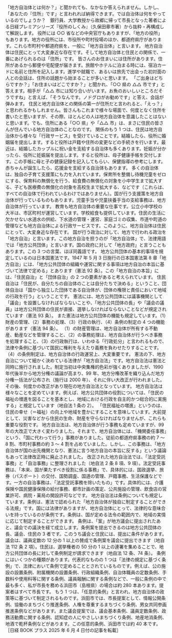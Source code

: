 ###

「地方自治体とは何か？」と聞かれても、なかなか答えられません。しかし、「あなたの『住所』です」と言われれば納得できます。では自治体は何をやっているのでしょうか？　銀行員、大学教授から故郷に帰って市長となった著者による日経プレミアシリーズ『役所のしくみ』（久保田章市著）から抜粋・再構成して解説します。
役所には ○○ 省などの中央官庁もありますが、「地方の役所」もあります。地方の役所には、市役所や町村役場のほか、都道府県庁があります。これら市町村や都道府県を、一般に「地方自治体」と言います。
地方自治体は住民にとって大変身近な存在です。そして地方自治体と住民との関係で、一番にあげられるのは「住所」です。
皆さんのお住まいには住所があります。住所があるから郵便や宅配便が届きます。旅館やホテルに泊まる時には、宿泊カードに名前と住所を記入します。進学や就職で、あるいは旅先で出会った初対面の人との会話は、住所の話題から始まることが多いと思います。
「ご出身はどちらですか？」「お住まいはどこですか？」と聞かれ、「○○ 県の △△ 市です」と答えます。相手が「△△ 市には知り合いがいます。お魚のおいしいところだそうですね」と言えば、「そうなんです。ノドグロがお勧めです」と答え、会話が弾みます。
住民と地方自治体との関係の第一が住所だと言われると、「えっ？」と思われるかもしれません。皆さんもこれまで様々な場面で、何度となく住所を書いたと思いますが、その際、ほとんどの人は地方自治体を意識したことはないと思います。でも、住所にある「○○ 県」や「△△ 市」は、まさに住民の皆さんが住んでいる地方自治体のことなのです。
関係のもう 1 つは、住民は地方自治体から様々な「行政サービス」を受けていることです。結婚したら、役所に婚姻届を提出します。すると役所は戸籍や住所の変更などの手続きを行います。最近は、結婚したカップルに祝い金を支給する自治体も多くあります。妊娠が分かったら、役所に妊娠届を提出します。すると役所は、母子健康手帳を交付します。この手帳に母と子の健康記録を記入してもらい、保健指導の参考にします。赤ちゃんが誕生したら、応援金を支給する自治体もあります。
多くの自治体は、独自の子育て支援策にも力を入れています。保育所を整備し待機児童をゼロにする、保育料の無償化を行う、給食費の無償化の対象を小中学生まで拡大する、子ども医療費の無償化の対象を高校生まで拡大する、などです（これらは、すべての自治体で行われているわけではありません）。国が行う支援策を地方自治体が行っているものもあります。児童手当や児童扶養手当の支給事務は、地方自治体が行っています。
教育も地方自治体の重要な仕事です。公立小中学校の大半は、市区町村が運営しています。学校給食も提供しています。住民の生活に欠かせない水道水の供給、下水道の管理・運営、家庭ゴミの収集、市道や町道の管理なども地方自治体による行政サービスです。このように、地方自治体は住民にとって、大変身近な存在です。
国が行う政治に対して、地方で行われる政治を「地方自治」と言います。この地方自治を担うのが「地方自治体」で、法律用語では「地方公共団体」と言います。国の政府に対して「地方政府」と言うこともあります。この 3 つの言葉、ほぼ同義語です。
地方公共団体の基本的事項を規定しているのは日本国憲法です。1947 年 5 月 3 日施行の日本国憲法第 8 章「地方自治」には、「地方公共団体の組織や運営に関する事項は地方自治の本旨に基づいて法律で定める」とあります（憲法 92 条）。この「地方自治の本旨」には、「住民自治」と「団体自治」の 2 つの要素があると考えられています。
住民自治は「住民が、自分たちの自治体のことは自分たちで決める」ということ、団体自治は「国から独立した団体である自治体が、団体の権限と責任において地域の行政を行う」ということです。
憲法には、地方公共団体には議事機関として「議会」を設置しなければならないことや、「地方公共団体の長」や「議会の議員」は地方公共団体の住民が直接、選挙しなければならないことなどが規定されています（憲法 93 条）。
また憲法は地方公共団体の機能も規定しています。（1）財産の管理、（2）事務の処理、（3）行政の執行、（4）条例の制定の 4 つの機能があります（憲法 94 条）。
（1）の財産管理は、地方自治体が所有する不動産、動産などを管理すること、（2）の事務処理は、地方自治体が行うべき事務を処理すること、（3）の行政執行は、いわゆる「行政処分」と言われるもので、法律や条例に基づいて国民に権利を与えたり義務を負わせたりすることです。（4）の条例制定は、地方自治体の行政運営上、大変重要です。
憲法の下、地方自治について細かく決めている法律が「地方自治法」です。地方自治法は憲法と同時に施行されました。制定当初は中央集権的色彩が強くありましたが、1990 年代後半から地方分権の議論が高まり、99 年、地方分権改革を織り込んだ地方分権一括法が公布され（施行は 2000 年）、それに伴い大改正が行われました。その後、何度かの改正があり現在の地方自治法となっています。
地方自治法は様々なことを定めています。例えば、地方公共団体の役割については、「住民の福祉の増進を図ることを基本とし、地域における行政を自主的かつ総合的に実施する」と規定しています（地自法 1 条の 2）。
「住民福祉の増進」というのは、住民の幸せ（＝福祉）の向上や地域を豊かにすることを意味しています。大前提として、災害などから住民の生命、財産を守らなければなりませんが、これらも重要な役割です。
地方自治法は、地方自治体が行う事務も定めていますが、99 年の大改正で大きく変わりました。それまで、地方自治体には、「機関委任事務」という、「国に代わって行う」事務がありました。従前の都道府県事務の約 7 ～ 8 割、市町村事務の約 3 ～ 4 割を占めていました。しかし、この事務は、「地方自治体が国の出先機関となり、憲法に言う地方自治の本旨に反する」という議論もあって法律改正時に廃止されました。
改正された地方自治法では、「法定受託事務」と「自治事務」に整理されました（地自法 2 条 8 項、9 項）。法定受託事務は、「本来、国が果たすべき役割に係る事務」で、具体的には、国政選挙、旅券（パスポート）の交付、国勢調査、国道の管理、戸籍事務、生活保護などです。一方の自治事務は、「法定受託事務を除いたもの」です。具体的には、介護保険や国民健康保険の給付事務、都市計画の策定、公共施設の管理、飲食店の営業許可、病院・薬局の開設許可などです。
地方自治法は条例についても規定しています。条例は、憲法で認められた「地方自治体が独自に制定することができる法規」です。国には法律がありますが、地方自治体にとって、法律的な意味合いを持っているのが条例です。条例は、国が定める法令の範囲内で、地域の実情に応じて制定することができます。
条例は、「案」が地方議会に提出されたあと、議会での議決を経て成立します。条例案を提出できるのは地方公共団体の長、議会、住民の 3 者です。このうち議会と住民には、提出に条件があります。議会は、議員定数の 12 分の 1 以上の賛成で条例案を議会に提出できます（地自法 112 条 2 項）。住民は、選挙権者の 50 分の 1 以上の連署を集めることで、地方公共団体の長に対して条例制定が請求できます（地自法 12 条、74 条）。
条例にはいくつかの種類があります。代表的なものの 1 つは「法律の規定に基づく条例」で、法律において条例で定めることとされているものです。例えば、公の施設の設置条例、附属機関の設置条例、行政組織条例、自治体職員の定数条例、手数料や使用料等に関する条例、議員報酬に関する条例などで、一般に条例の中で最も多く、私が市長を務める浜田市（島根県）の場合は約 280 本あります。提案者はすべて市長です。
もう 1 つは、「任意的条例」と言われ、地方自治体の政策等に基づいて制定されるものです。浜田市では、市長提案として、情報公開条例、協働のまちづくり推進条例、人権を尊重するまちづくり条例、男女共同参画推進条例などがあります。また議会提案では、議会基本条例、議員定数条例、政務活動費に関する条例、認知症の人にやさしいまちづくり条例、地産地消条例、地酒で乾杯条例などがあります。この任意的条例、浜田市では約 40 本です。
［日経 BOOK プラス 2025 年 6 月 4 日付の記事を転載］
